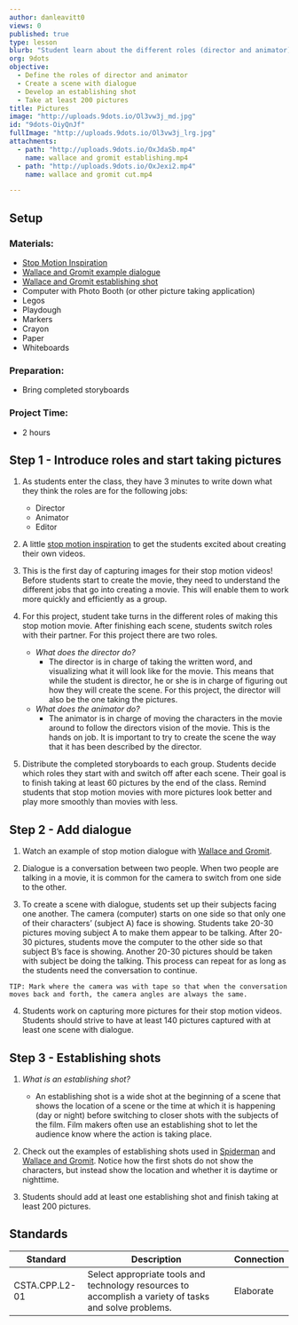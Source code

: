 ```yaml
---
author: danleavitt0
views: 0
published: true
type: lesson
blurb: "Student learn about the different roles (director and animator) for members of their team, how to create a scene with dialogue, and how to create an establishing shot. Students demonstrate learning by capturing at least 200 pictures that include establishing shots and dialogue."
org: 9dots
objective: 
  - Define the roles of director and animator
  - Create a scene with dialogue
  - Develop an establishing shot
  - Take at least 200 pictures
title: Pictures
image: "http://uploads.9dots.io/Ol3vw3j_md.jpg"
id: "9dots-OiyQnJf"
fullImage: "http://uploads.9dots.io/Ol3vw3j_lrg.jpg"
attachments: 
  - path: "http://uploads.9dots.io/OxJdaSb.mp4"
    name: wallace and gromit establishing.mp4
  - path: "http://uploads.9dots.io/OxJexi2.mp4"
    name: wallace and gromit cut.mp4

---
```


## Setup

### Materials:

- [Stop Motion Inspiration](https://www.youtube.com/watch?v=HvkF0oChnSA)
- [Wallace and Gromit example dialogue](http://uploads.9dots.io/OxJexi2.mp4)
- [Wallace and Gromit establishing shot](http://uploads.9dots.io/OxJdaSb.mp4)
- Computer with Photo Booth (or other picture taking application)
- Legos
- Playdough
- Markers
- Crayon
- Paper
- Whiteboards

### Preparation:

- Bring completed storyboards

### Project Time:

- 2 hours

## Step 1 - Introduce roles and start taking pictures

1. As students enter the class, they have 3 minutes to write down what they think the roles are for the following jobs:
	- Director
	- Animator
	- Editor

2. A little [stop motion inspiration](https://www.youtube.com/watch?v=HvkF0oChnSA) to get the students excited about creating their own videos.

3. This is the first day of capturing images for their stop motion videos! Before students start to create the movie, they need to understand the different jobs that go into creating a movie. This will enable them to work more quickly and efficiently as a group.

4. For this project, student take turns in the different roles of making this stop motion movie. After finishing each scene, students switch roles with their partner. For this project there are two roles.
	- _What does the director do?_
		- The director is in charge of taking the written word, and visualizing what it will look like for the movie. This means that while the student is director, he or she is in charge of figuring out how they will create the scene. For this project, the director will also be the one taking the pictures.
	- _What does the animator do?_
		- The animator is in charge of moving the characters in the movie around to follow the directors vision of the movie. This is the hands on job. It is important to try to create the scene the way that it has been described by the director.

5. Distribute the completed storyboards to each group. Students decide which roles they start with and switch off after each scene. Their goal is to finish taking at least 60 pictures by the end of the class. Remind students that stop motion movies with more pictures look better and play more smoothly than movies with less.

## Step 2 - Add dialogue

1. Watch an example of stop motion dialogue with [Wallace and Gromit](http://uploads.9dots.io/OxJexi2.mp4). 

2. Dialogue is a conversation between two people. When two people are talking in a movie, it is common for the camera to switch from one side to the other. 

3. To create a scene with dialogue, students set up their subjects facing one another. The camera (computer) starts on one side so that only one of their characters’ (subject A) face is showing. Students take 20-30 pictures moving subject A to make them appear to be talking. After 20-30 pictures, students move the computer to the other side so that subject B’s face is showing. Another 20-30 pictures should be taken with subject be doing the talking. This process can repeat for as long as the students need the conversation to continue.
```
TIP: Mark where the camera was with tape so that when the conversation moves back and forth, the camera angles are always the same.
```

4. Students work on capturing more pictures for their stop motion videos. Students should strive to have at least 140 pictures captured with at least one scene with dialogue.

## Step 3 - Establishing shots

1. _What is an establishing shot?_
	- An establishing shot is a wide shot at the beginning of a scene that shows the location of a scene or the time at which it is happening (day or night) before switching to closer shots with the subjects of the film. Film makers often use an establishing shot to let the audience know where the action is taking place.

2. Check out the examples of establishing shots used in [Spiderman](https://www.youtube.com/watch?v=rmF-PBPLlcA) and [Wallace and Gromit](http://uploads.9dots.io/OxJdaSb.mp4). Notice how the first shots do not show the characters, but instead show the location and whether it is daytime or nighttime.

3. Students should add at least one establishing shot and finish taking at least 200 pictures.

## Standards

Standard | Description | Connection
-------- | ----------- | ----------
CSTA.CPP.L2-01 | Select appropriate tools and technology resources to accomplish a variety of tasks and solve problems. | Elaborate
